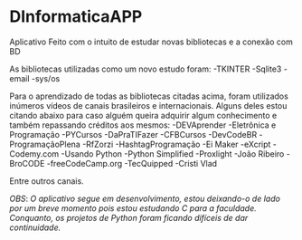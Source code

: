 # DInformaticaAPP
Aplicativo Feito com o intuito de estudar novas bibliotecas e a conexão com BD

As bibliotecas utilizadas como um novo estudo foram:
-TKINTER
-Sqlite3
-email
-sys/os

Para o aprendizado de todas as bibliotecas citadas acima, foram utilizados inúmeros vídeos de canais brasileiros e internacionais. Alguns deles estou citando abaixo para caso alguém queira adquirir algum conhecimento e também repassando créditos aos mesmos:
-DEVAprender
-Eletrônica e Programação
-PYCursos
-DaPraTIFazer
-CFBCursos
-DevCodeBR
-ProgramaçãoPlena
-RfZorzi
-HashtagProgramação
-Ei Maker
-eXcript
-Codemy.com
-Usando Python
-Python Simplified
-Proxlight
-João Ribeiro
-BroCODE
-freeCodeCamp.org
-TecQuipped
-Cristi Vlad

Entre outros canais.

*OBS*: *O aplicativo segue em desenvolvimento, estou deixando-o de lado por um breve momento pois estou estudando C para a faculdade. Conquanto, os projetos de Python foram ficando difíceis de dar continuidade.*
